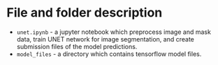 # File and folder description
- `unet.ipynb` - a jupyter notebook which preprocess image and mask data, train UNET network for image segmentation, and create submission files of the model predictions.
- `model_files` - a directory which contains tensorflow model files.
